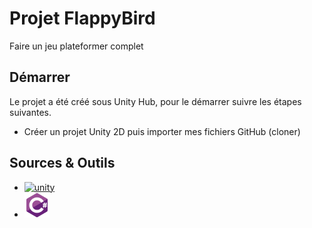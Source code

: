 # Projet FlappyBird

Faire un jeu plateformer complet

## Démarrer

Le projet a été créé sous Unity Hub, pour le démarrer suivre les étapes suivantes.

- Créer un projet Unity 2D puis importer mes fichiers GitHub (cloner)

## Sources & Outils

- <a href="https://unity.com/fr" target="_blank" rel="noreferrer"> <img src="https://img.shields.io/badge/Unity-100000?style=for-the-badge&logo=unity&logoColor=white" alt="unity"/> </a>
- <a href="https://www.w3schools.com/cs/" target="_blank" rel="noreferrer"> <img src="https://raw.githubusercontent.com/devicons/devicon/master/icons/csharp/csharp-original.svg" alt="csharp" width="40" height="40"/> </a>
